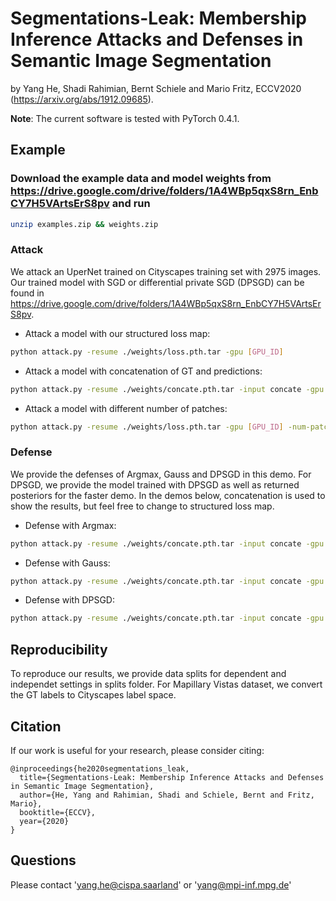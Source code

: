 # Segmentations-Leak: Membership Inference Attacks and Defenses in Semantic Image Segmentation
by Yang He, Shadi Rahimian, Bernt Schiele and Mario Fritz, ECCV2020 (https://arxiv.org/abs/1912.09685).

**Note**: The current software is tested with PyTorch 0.4.1.

## Example
### Download the example data and model weights from https://drive.google.com/drive/folders/1A4WBp5qxS8rn_EnbCY7H5VArtsErS8pv and run
```bash
unzip examples.zip && weights.zip
```
### Attack
We attack an UperNet trained on Cityscapes training set with 2975 images. Our trained model with SGD or differential private SGD (DPSGD) can be found in 
https://drive.google.com/drive/folders/1A4WBp5qxS8rn_EnbCY7H5VArtsErS8pv.

- Attack a model with our structured loss map:
```bash
python attack.py -resume ./weights/loss.pth.tar -gpu [GPU_ID]
```
- Attack a model with concatenation of GT and predictions:
```bash
python attack.py -resume ./weights/concate.pth.tar -input concate -gpu [GPU_ID]
```
- Attack a model with different number of patches:
```bash
python attack.py -resume ./weights/loss.pth.tar -gpu [GPU_ID] -num-patch [NUM]
```

### Defense
We provide the defenses of Argmax, Gauss and DPSGD in this demo. For DPSGD, we provide the model trained with DPSGD as well as returned posteriors for the faster demo. In the demos below, concatenation is used to show the results, but feel free to change to structured loss map.

- Defense with Argmax:
```bash
python attack.py -resume ./weights/concate.pth.tar -input concate -gpu [GPU_ID] -argmax
```

- Defense with Gauss:
```bash
python attack.py -resume ./weights/concate.pth.tar -input concate -gpu [GPU_ID] -gauss [STD_NOISE]
```

- Defense with DPSGD:
```bash
python attack.py -resume ./weights/concate.pth.tar -input concate -gpu [GPU_ID] -dpsgd
```

## Reproducibility
To reproduce our results, we provide data splits for dependent and independet settings in splits folder. For Mapillary Vistas dataset, we convert the GT labels to Cityscapes label space.

## Citation
If our work is useful for your research, please consider citing:

    @inproceedings{he2020segmentations_leak,
      title={Segmentations-Leak: Membership Inference Attacks and Defenses in Semantic Image Segmentation},
      author={He, Yang and Rahimian, Shadi and Schiele, Bernt and Fritz, Mario},
      booktitle={ECCV},
      year={2020}
    }

## Questions

Please contact 'yang.he@cispa.saarland' or 'yang@mpi-inf.mpg.de'
